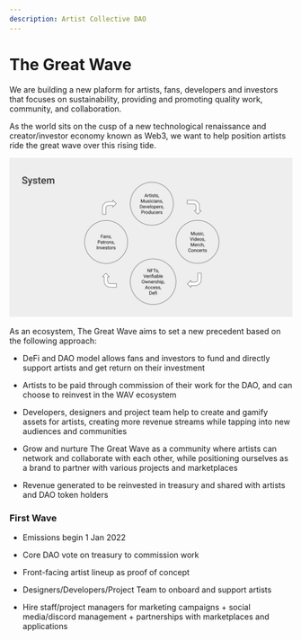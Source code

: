 ```yaml
---
description: Artist Collective DAO
---
```


# The Great Wave

We are building a new plaform for artists, fans, developers and investors that focuses on sustainability, providing and promoting quality work, community, and collaboration.

As the world sits on the cusp of a new technological renaissance and creator/investor economy known as Web3, we want to help position artists ride the great wave over this rising tide.

![The Great Wave Flow Cycle](https://raw.githubusercontent.com/acryptos/docs-thegreatwave/main/img/TGW-flowcycle.svg)

As an ecosystem, The Great Wave aims to set a new precedent based on the following approach:

* DeFi and DAO model allows fans and investors to fund and directly support artists and get return on their investment

* Artists to be paid through commission of their work for the DAO, and can choose to reinvest in the WAV ecosystem 

* Developers, designers and project team help to create and gamify assets for artists, creating more revenue streams while tapping into new audiences and communities

* Grow and nurture The Great Wave as a community where artists can network and collaborate with each other, while positioning ourselves as a brand to partner with various projects and marketplaces

* Revenue generated to be reinvested in treasury and shared with artists and DAO token holders 

### First Wave

* Emissions begin 1 Jan 2022

* Core DAO vote on treasury to commission work

* Front-facing artist lineup as proof of concept

* Designers/Developers/Project Team to onboard and support artists 

* Hire staff/project managers for marketing campaigns + social media/discord management + partnerships with marketplaces and applications


